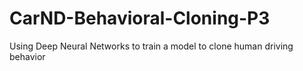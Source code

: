 # CarND-Behavioral-Cloning-P3
Using Deep Neural Networks to train a model to clone human driving behavior
